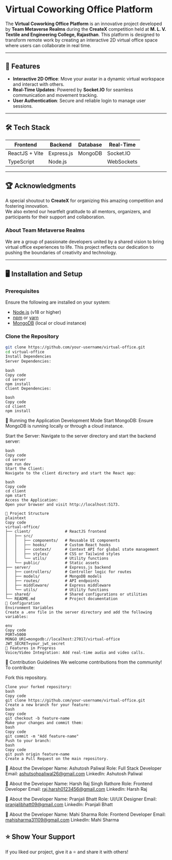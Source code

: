 # Virtual Coworking Office Platform

The **Virtual Coworking Office Platform** is an innovative project developed by **Team Metaverse Realms** during the **CreateX** competition held at **M. L. V. Textile and Engineering College, Rajasthan**. This platform is designed to transform remote work by creating an interactive 2D virtual office space where users can collaborate in real time.

---

## 🚀 Features

- **Interactive 2D Office**: Move your avatar in a dynamic virtual workspace and interact with others.
- **Real-Time Updates**: Powered by **Socket.IO** for seamless communication and movement tracking.
- **User Authentication**: Secure and reliable login to manage user sessions.


---

## 🛠️ Tech Stack

| **Frontend**       | **Backend**        | **Database**    | **Real-Time**      |
|---------------------|--------------------|-----------------|-------------------|
| ReactJS + Vite     | Express.js         | MongoDB         | Socket.IO          |
| TypeScript         | Node.js            |                 | WebSockets         |

---

## 🏆 Acknowledgments

A special shoutout to **CreateX** for organizing this amazing competition and fostering innovation.  
We also extend our heartfelt gratitude to all mentors, organizers, and participants for their support and collaboration.

### About Team Metaverse Realms

We are a group of passionate developers united by a shared vision to bring virtual office experiences to life. This project reflects our dedication to pushing the boundaries of creativity and technology.

---




## 🖥️ Installation and Setup

### Prerequisites

Ensure the following are installed on your system:
- [Node.js](https://nodejs.org/) (v18 or higher)
- [npm](https://www.npmjs.com/) or [yarn](https://yarnpkg.com/)
- [MongoDB](https://www.mongodb.com/) (local or cloud instance)

### Clone the Repository

```bash
git clone https://github.com/your-username/virtual-office.git
cd virtual-office
Install Dependencies
Server Dependencies:
```
```
bash
Copy code
cd server
npm install
Client Dependencies:
```
```
bash
Copy code
cd client
npm install
```
🏃 Running the Application
Development Mode
Start MongoDB:
Ensure MongoDB is running locally or through a cloud instance.

Start the Server:
Navigate to the server directory and start the backend server:
```
bash
Copy code
cd server
npm run dev
Start the Client:
Navigate to the client directory and start the React app:
```
```
bash
Copy code
cd client
npm start
Access the Application:
Open your browser and visit http://localhost:5173.
```
```
🌳 Project Structure
plaintext
Copy code
virtual-office/
├── client/               # ReactJS frontend
│   ├── src/
│   │   ├── components/   # Reusable UI components
│   │   ├── hooks/        # Custom React hooks
│   │   ├── context/      # Context API for global state management
│   │   ├── styles/       # CSS or Tailwind styles
│   │   └── utils/        # Utility functions
│   └── public/           # Static assets
├── server/               # Express.js backend
│   ├── controllers/      # Controller logic for routes
│   ├── models/           # MongoDB models
│   ├── routes/           # API endpoints
│   ├── middleware/       # Express middleware
│   └── utils/            # Utility functions
├── shared/               # Shared configurations or utilities
└── README.md             # Project documentation
🔧 Configuration
Environment Variables
Create a .env file in the server directory and add the following variables:
```
```
env
Copy code
PORT=5000
MONGO_URI=mongodb://localhost:27017/virtual-office
JWT_SECRET=your_jwt_secret
🚧 Features in Progress
Voice/Video Integration: Add real-time audio and video calls.
```
🤝 Contribution Guidelines
We welcome contributions from the community! To contribute:

Fork this repository.
```
Clone your forked repository:
bash
Copy code
git clone https://github.com/your-username/virtual-office.git
Create a new branch for your feature:
bash
Copy code
git checkout -b feature-name
Make your changes and commit them:
bash
Copy code
git commit -m "Add feature-name"
Push to your branch:
bash
Copy code
git push origin feature-name
Create a Pull Request on the main repository.
```
👤 About the Developer
Name: Ashutosh Paliwal
Role: Full Stack Developer
Email: ashutsohpaliwal26@gmail.com
LinkedIn: Ashutosh Paliwal

👤 About the Developer
Name: Harsh Raj Singh Rathore
Role: Frontend Developer
Email: raj.harsh0123456@gmail.com
LinkedIn: Harsh Raj

👤 About the Developer
Name: Pranjali Bhatt
Role: UI/UX Designer
Email: pranjalibhatt09@gmail.com
LinkedIn: Pranjali Bhatt

👤 About the Developer
Name: Mahi Sharma
Role: Frontend Developer
Email: mahisharma31109@gmail.com
LinkedIn: Mahi Sharma

## ⭐ Show Your Support

If you liked our project, give it a ⭐ and share it with others!
